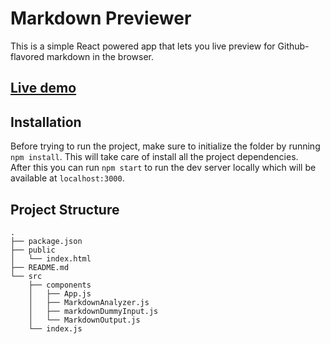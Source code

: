 # Markdown Previewer

This is a simple React powered app that lets you live preview for Github-flavored markdown in the browser.  

## [Live demo](https://n0f3.github.io/react-markdown-previewer/)

## Installation

Before trying to run the project, make sure to initialize the folder by running ```npm install```.
This will take care of install all the project dependencies.  
After this you can run ```npm start``` to run the dev server locally which will be available at ```localhost:3000```.  

## Project Structure

```
.
├── package.json
├── public
│   └── index.html
├── README.md
└── src
    ├── components
    │   ├── App.js
    │   ├── MarkdownAnalyzer.js
    │   ├── markdownDummyInput.js
    │   └── MarkdownOutput.js
    └── index.js
```